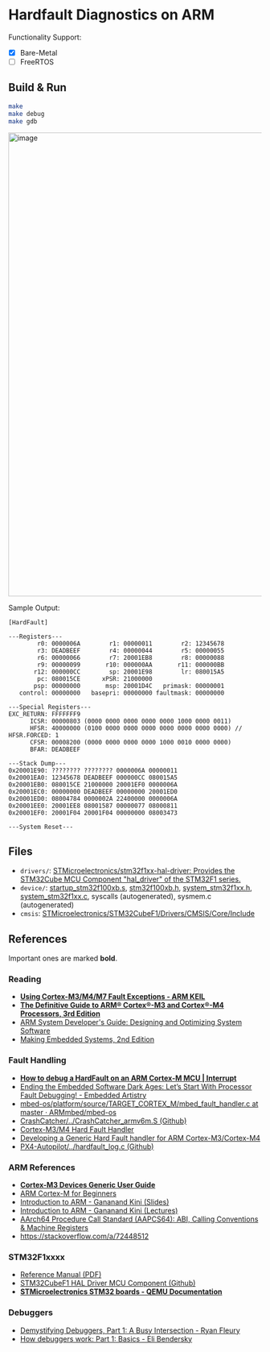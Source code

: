 # Hardfault Diagnostics on ARM

Functionality Support:
- [X] Bare-Metal
- [ ] FreeRTOS

## Build & Run

```bash
make
make debug
make gdb
```
<img width="1902" height="921" alt="image" src="https://github.com/user-attachments/assets/df12ac5f-d59d-48a0-bbe7-a8244a4d8ef8" />


Sample Output:
```
[HardFault]

---Registers---
        r0: 0000006A        r1: 00000011        r2: 12345678
        r3: DEADBEEF        r4: 00000044        r5: 00000055
        r6: 00000066        r7: 20001EB8        r8: 00000088
        r9: 00000099       r10: 000000AA       r11: 000000BB
       r12: 000000CC        sp: 20001E98        lr: 080015A5
        pc: 080015CE      xPSR: 21000000
       psp: 00000000       msp: 20001D4C   primask: 00000001
   control: 00000000   basepri: 00000000 faultmask: 00000000

---Special Registers---
EXC_RETURN: FFFFFFF9
      ICSR: 00000803 (0000 0000 0000 0000 0000 1000 0000 0011)
      HFSR: 40000000 (0100 0000 0000 0000 0000 0000 0000 0000) // HFSR.FORCED: 1
      CFSR: 00008200 (0000 0000 0000 0000 1000 0010 0000 0000)
      BFAR: DEADBEEF

---Stack Dump---
0x20001E90: ???????? ???????? 0000006A 00000011
0x20001EA0: 12345678 DEADBEEF 000000CC 080015A5 
0x20001EB0: 080015CE 21000000 20001EF0 0000006A
0x20001EC0: 00000000 DEADBEEF 00000000 20001ED0 
0x20001ED0: 08004784 0000002A 22400000 0000006A 
0x20001EE0: 20001EE8 08001587 00000077 08000811
0x20001EF0: 20001F04 20001F04 00000000 08003473 

---System Reset---
```

## Files

- `drivers/`: [STMicroelectronics/stm32f1xx-hal-driver: Provides the STM32Cube MCU Component "hal_driver" of the STM32F1 series.](https://github.com/STMicroelectronics/stm32f1xx-hal-driver/tree/master)
- `device/`: [startup_stm32f100xb.s](https://github.com/STMicroelectronics/cmsis-device-f1/blob/master/Source/Templates/gcc/startup_stm32f100xb.s), [stm32f100xb.h](https://github.com/STMicroelectronics/cmsis-device-f1/blob/master/Include/stm32f100xb.h), [system_stm32f1xx.h](https://github.com/STMicroelectronics/cmsis-device-f1/blob/master/Include/system_stm32f1xx.h), [system_stm32f1xx.c](https://github.com/STMicroelectronics/cmsis-device-f1/blob/master/Source/Templates/system_stm32f1xx.c), syscalls (autogenerated), sysmem.c (autogenerated)
- `cmsis`: [STMicroelectronics/STM32CubeF1/Drivers/CMSIS/Core/Include](https://github.com/STMicroelectronics/STM32CubeF1/tree/master/Drivers/CMSIS/Core/Include)

## References

Important ones are marked **bold**.

### Reading
- **[Using Cortex-M3/M4/M7 Fault Exceptions - ARM KEIL](https://www.keil.com/appnotes/files/apnt209.pdf)**
- **[The Definitive Guide to ARM® Cortex®-M3 and Cortex®-M4 Processors, 3rd Edition](https://booksite.elsevier.com/9780124080829/)**
- [ARM System Developer's Guide: Designing and Optimizing System Software](https://www.amazon.co.uk/ARM-System-Developers-Guide-Architecture/dp/1558608745)
- [Making Embedded Systems, 2nd Edition](https://www.oreilly.com/library/view/making-embedded-systems/9781098151539/)

### Fault Handling
- **[How to debug a HardFault on an ARM Cortex-M MCU | Interrupt](https://interrupt.memfault.com/blog/cortex-m-hardfault-debug)**
- [Ending the Embedded Software Dark Ages: Let’s Start With Processor Fault Debugging! - Embedded Artistry](https://embeddedartistry.com/blog/2021/01/11/hard-fault-debugging/)
- [mbed-os/platform/source/TARGET_CORTEX_M/mbed_fault_handler.c at master · ARMmbed/mbed-os](https://github.com/ARMmbed/mbed-os/blob/master/platform/source/TARGET_CORTEX_M/mbed_fault_handler.c#L44-L81)
- [CrashCatcher/../CrashCatcher\_armv6m.S (Github)](https://github.com/adamgreen/CrashCatcher/blob/master/Core/src/CrashCatcher_armv6m.S)
- [Cortex-M3/M4 Hard Fault Handler](https://blog.frankvh.com/2011/12/07/cortex-m3-m4-hard-fault-handler/)
- [Developing a Generic Hard Fault handler for ARM Cortex-M3/Cortex-M4](https://feabhasblog.wpengine.com/2013/02/developing-a-generic-hard-fault-handler-for-arm-cortex-m3cortex-m4/)
- [PX4-Autopilot/../hardfault\_log.c (Github)](https://github.com/PX4/PX4-Autopilot/blob/main/src/systemcmds/hardfault_log/hardfault_log.c)


### ARM References
- **[Cortex-M3 Devices Generic User Guide](https://developer.arm.com/documentation/dui0552/a/introduction/about-the-cortex-m3-processor-and-core-peripherals/cortex-m3-core-peripherals?lang=en)**
- [ARM Cortex-M for Beginners](https://community.arm.com/cfs-file/__key/telligent-evolution-components-attachments/01-2142-00-00-00-00-52-96/White-Paper-_2D00_-Cortex_2D00_M-for-Beginners-_2D00_-2016-_2800_final-v3_2900_.pdf)
- [Introduction to ARM - Gananand Kini (Slides)](https://www.opensecuritytraining.info/IntroARM_files/Introduction%20to%20ARM%20Systems-11-17-2012.pdf)
- [Introduction to ARM - Gananand Kini (Lectures)](https://www.youtube.com/playlist?list=PLUFkSN0XLZ-n91t_AX5zO007Giz1INwPd)
- [AArch64 Procedure Call Standard (AAPCS64): ABI, Calling Conventions & Machine Registers](https://medium.com/@tunacici7/aarch64-procedure-call-standard-aapcs64-abi-calling-conventions-machine-registers-a2c762540278)
- https://stackoverflow.com/a/72448512

### STM32F1xxxx
- [Reference Manual (PDF)](https://www.st.com/resource/en/reference_manual/rm0041-stm32f100xx-advanced-armbased-32bit-mcus-stmicroelectronics.pdf)
- [STM32CubeF1 HAL Driver MCU Component (Github)](https://github.com/STMicroelectronics/stm32f1xx-hal-driver/tree/master)
- **[STMicroelectronics STM32 boards - QEMU Documentation](https://www.qemu.org/docs/master/system/arm/stm32.html)**

### Debuggers
- [Demystifying Debuggers, Part 1: A Busy Intersection - Ryan Fleury](https://www.rfleury.com/p/demystifying-debuggers-part-1-a-busy)
- [How debuggers work: Part 1: Basics - Eli Bendersky](https://eli.thegreenplace.net/2011/01/23/how-debuggers-work-part-1)
